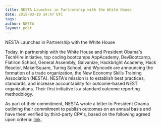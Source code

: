 ```yaml
---
title: NESTA Launches in Partnership with the White House
date: 2015-03-10 14:47 UTC
tags:
author: NESTA
layout: post
---
```


NESTA Launches in Partnership with the White House

Today, in partnership with the White House and President Obama's TechHire initiative, top coding bootcamps AppAcademy, DevBootcamp, Flatiron School, General Assembly, Galvanize, Hackbright Academy, Hack Reactor, MakerSquare, Turing School, and Wyncode are announcing the formation of a trade organization, the New Economy Skills Training Association (NESTA). NESTA's mission is to establish best practices, standards, and increase accountability for outcome-based NEST organizations.  Their first initiative is a standard outcome reporting methodology.

As part of their commitment, NESTA wrote a letter to President Obama outlining their commitment to publish outcomes on an annual basis and have them verified by third-party CPA's, based on the following agreed upon criteria: [link](https://www.dropbox.com/s/76zqbjy4ky8z29f/NESTA%20Letter%20to%20the%20POTUS.pdf?dl=0).

